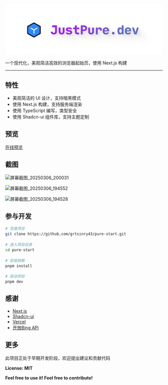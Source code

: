 ![justpure.dev](assets/logo.png)

一个现代化，美观简洁高效的浏览器起始页，使用 Next.js 构建

---

## 特性

- 美观简洁的 UI 设计，支持暗黑模式
- 使用 Next.js 构建，支持服务端渲染
- 使用 TypeScript 编写，类型安全
- 使用 Shadcn-ui 组件库，支持主题定制

## 预览

[在线预览](https://justpure.dev)

## 截图

![屏幕截图_20250306_200031](https://github.com/user-attachments/assets/d2e85a6d-5eae-423c-8101-edbcd8110eb2)

![屏幕截图_20250306_194552](https://github.com/user-attachments/assets/8e2c57aa-126e-412b-a4a7-3276a8989ad3)

![屏幕截图_20250306_194528](https://github.com/user-attachments/assets/0a80b9e6-d229-42e0-be86-f70364255139)

## 参与开发

```bash
# 克隆项目
git clone https://github.com/grtsinry43/pure-start.git

# 进入项目目录
cd pure-start

# 安装依赖
pnpm install

# 启动项目
pnpm dev
```

## 感谢

- [Next.js](https://nextjs.org)
- [Shadcn-ui](https://ui.shadcn.com/)
- [Vercel](https://vercel.com)
- [开放Bing APi](https://bing.img.run/api.html)

## 更多

此项目正处于早期开发阶段，欢迎提出建议和贡献代码

**License: MIT**

**Feel free to use it! Feel free to contribute!**
